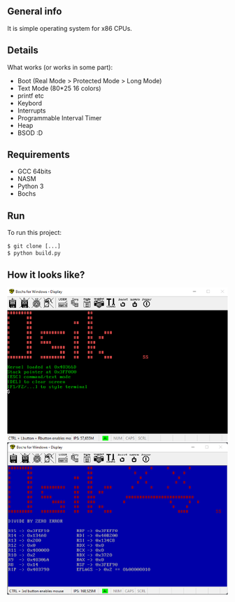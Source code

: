 ## General info
It is simple operating system for x86 CPUs.
	
## Details
What works (or works in some part):
* Boot (Real Mode > Protected Mode > Long Mode)
* Text Mode (80*25 16 colors)
* printf etc
* Keybord
* Interrupts
* Programmable Interval Timer
* Heap
* BSOD :D

## Requirements
* GCC 64bits
* NASM
* Python 3
* Bochs

## Run
To run this project:

```
$ git clone [...]
$ python build.py
```

## How it looks like?

<img src="https://github.com/sebastiansiedlarz409/Osik/blob/master/s1.png"/>
<img src="https://github.com/sebastiansiedlarz409/OSik/blob/master/s2.png"/>
